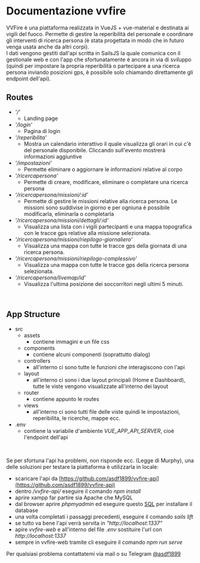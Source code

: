 # Documentazione vvfire

VVFire è una piattaforma realizzata in VueJS + vue-material e destinata ai vigili del fuoco. 
Permette di gestire la reperibilità del personale e coordinare gli interventi di ricerca persona (è stata progettata in modo che in futuro venga usata anche da altri corpi).
<br>
I dati vengono gestiti dall'api scritta in SailsJS la quale comunica con il gestionale web e con l'app che sfortunatamente è ancora in via di sviluppo (quindi per impostare la propria reperibilità o partecipare a una ricerca persona inviando posizioni gps, è possibile solo chiamando direttamente gli endpoint dell'api).
<br>

## Routes

- *'/'*
  - Landing page
- *'/login'*
  - Pagina di login
- *'/reperibilita'*
  - Mostra un calendario interattivo il quale visualizza gli orari in cui c'è del personale disponibile. Cliccando sull'evento mostrerà informazioni aggiuntive
- *'/impostazioni'*
  - Permette eliminare o aggiornare le informazioni relative al corpo
- *'/ricercapersona'*
  - Permette di creare, modificare, eliminare o completare una ricerca persona
- *'/ricercapersona/missioni/:id'*
  - Permette di gestire le missioni relative alla ricerca persona. Le missioni sono suddivise in giorno e per ogniuna è possibile modificarla, eliminarla o completarla
- *'/ricercapersona/missioni/dettagli/:id'*
  - Visualizza una lista con i vigili partecipanti e una mappa topografica con le tracce gps relative alla missione selezionata.
- *'/ricercapersona/missioni/riepilogo-giornaliero'*
  - Visualizza una mappa con tutte le tracce gps della giornata di una ricerca persona.
- *'/ricercapersona/missioni/riepilogo-complessivo'*
  - Visualizza una mappa con tutte le tracce gps della ricerca persona selezionata.
- *'/ricercapersona/livemap/id'*
  - Visualizza l'ultima posizione dei soccorritori negli ultimi 5 minuti.

<br>

## App Structure

- src
  - assets
    - contiene immagini e un file css
  - components
    - contiene alcuni componenti (soprattutto dialog)
  - controllers
    - all'interno ci sono tutte le funzioni che interagiscono con l'api
  - layout
    - all'interno ci sono i due layout principali (Home e Dashboard), tutte le viste vengono visualizzate all'interno dei layout
  - router
    - contiene appunto le routes
  - views
    - all'interno ci sono tutti file delle viste quindi le impostazioni, reperibilita, le ricerche, mappe ecc.
- .env
  - contiene la variabile d'ambiente *VUE_APP_API_SERVER*, cioè l'endpoint dell'api


<br>

Se per sfortuna l'api ha problemi, non risponde ecc. (Legge di Murphy), una delle soluzioni
per testare la piattaforma è utilizzarla in locale:
- scaricare l'api da [https://github.com/asdf1899/vvfire-api](https://github.com/asdf1899/vvfire-api) 
- dentro */vvfire-api/* eseguire il comando *npm install*
- aprire xampp far partire sia Apache che MySQL
- dal browser aprire *phpmyadmin* ed eseguire questo [SQL](https://anasaraid.me/hosting/vvfire-web/my_vvfire-demo.sql) per installare il database
- una volta completati i passaggi precedenti, eseguire il comando *sails lift*
- se tutto va bene l'api verrà servita in *"http://localhost:1337"*
- apire *vvfire-web* e all'interno del file *.env* sostituire l'url con *http://localhost:1337*
- sempre in vvfire-web tramite cli eseguire il comando *npm run serve*   

Per qualsiasi problema contattatemi via mail o su Telegram [@asdf1899](https://t.me/asdf1899)
